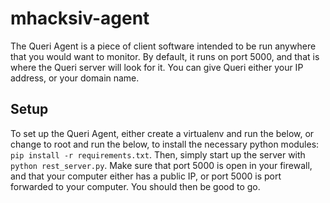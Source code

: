 mhacksiv-agent
==============

The Queri Agent is a piece of client software intended to be run anywhere that you would want to monitor. By default, it runs on port 5000, and that is where the Queri server will look for it. You can give Queri either your IP address, or your domain name.

Setup
-----

To set up the Queri Agent, either create a virtualenv and run the below, or change to root and run the below, to install the necessary python modules:
```pip install -r requirements.txt```.
Then, simply start up the server with
```python rest_server.py```.
Make sure that port 5000 is open in your firewall, and that your computer either has a public IP, or port 5000 is port forwarded to your computer. You should then be good to go.
